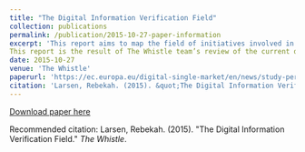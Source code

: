 ```yaml
---
title: "The Digital Information Verification Field"
collection: publications
permalink: /publication/2015-10-27-paper-information
excerpt: 'This report aims to map the field of initiatives involved in the verification of digital information. The impetus for this research was the ongoing development of The Whistle, a web application that aims to connect civilian witnesses who are digitally reporting human rights violations with human rights organisations that can help them pursue accountability. Based on the premise that verification can be a bottleneck for these organisations' use of civilian witness information as evidence, The Whistle aims to speed verification practices with an eye to increasing the variety and volume of civilian witness voices in human rights reporting.
This report is the result of The Whistle team’s review of the current digital information verification field. We examined the actors, their aims, and their processes in order to identify best practices, find potential partners in the field, and determine if there were any gaps The Whistle could fill.'
date: 2015-10-27
venue: 'The Whistle'
paperurl: 'https://ec.europa.eu/digital-single-market/en/news/study-personal-data-stores-conducted-cambridge-university-judge-business-school'
citation: 'Larsen, Rebekah. (2015). &quot;The Digital Information Verification Field&quot; <i>The Whistle</i>.'
---
```



[Download paper here](https://ec.europa.eu/digital-single-market/en/news/study-personal-data-stores-conducted-cambridge-university-judge-business-school)

Recommended citation: Larsen, Rebekah. (2015). "The Digital Information Verification Field." <i>The Whistle</i>.
